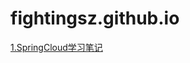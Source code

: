 # fightingsz.github.io

[1.SpringCloud学习笔记](https://github.com/fightingsz/fightingsz.github.io/blob/master/SpringCloud%E5%AD%A6%E4%B9%A0%E7%AC%94%E8%AE%B0)
